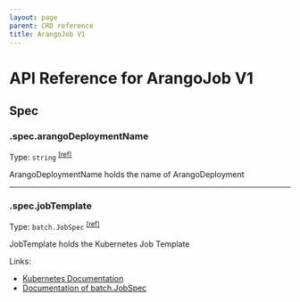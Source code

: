 ```yaml
---
layout: page
parent: CRD reference
title: ArangoJob V1
---
```


# API Reference for ArangoJob V1

## Spec

### .spec.arangoDeploymentName

Type: `string` <sup>[\[ref\]](https://github.com/arangodb/kube-arangodb/blob/1.2.46/pkg/apis/apps/v1/job_spec.go#L27)</sup>

ArangoDeploymentName holds the name of ArangoDeployment

***

### .spec.jobTemplate

Type: `batch.JobSpec` <sup>[\[ref\]](https://github.com/arangodb/kube-arangodb/blob/1.2.46/pkg/apis/apps/v1/job_spec.go#L33)</sup>

JobTemplate holds the Kubernetes Job Template

Links:
* [Kubernetes Documentation](https://kubernetes.io/docs/concepts/workloads/controllers/job/)
* [Documentation of batch.JobSpec](https://kubernetes.io/docs/reference/generated/kubernetes-api/v1.29/#jobspec-v1-batch)

